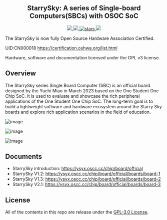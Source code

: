 <p align="center">
    <!-- <img width="200px" src="./.images/tree_core_logo.svg" align="center" alt="Tree Core CPU" /> -->
    <h2 align="center">StarrySky: A series of Single-board Computers(SBCs) with OSOC SoC</h2>
</p>
<p align="center">
    <a href="https://github.com/maksyuki/StarrySky/actions">
      <img src="https://img.shields.io/github/actions/workflow/status/maksyuki/StarrySky/unit-test.yml?branch=main&logo=github&style=flat-square">
    </a>
    <a href="./LICENSE">
      <img src="https://img.shields.io/github/license/maksyuki/StarrySky?color=brightgreen&logo=github&style=flat-square">
    </a>
    <a href="https://github.com/maksyuki/StarrySky">
      <img alt="stars" src="https://img.shields.io/github/stars/maksyuki/StarrySky?color=blue&style=flat-square" />
    </a>
    <a href="./CONTRIBUTING.md">
      <img src="https://img.shields.io/badge/contribution-welcome-brightgreen?style=flat-square">
    </a>
</p>

The StarrySky is now fully Open Source Hardware Association Certified.

UID:CN000018 https://certification.oshwa.org/list.html

Hardware, software and documentation licensed under the GPL v3 license.

## Overview
The StarrySky series Single Board Computer (SBC) is an official board designed by the Yuchi Miao in March 2023 based on the One Student One Chip SoC. It is used to evaluate and showcase the rich peripheral applications of the One Student One Chip SoC. The long-term goal is to build a lightweight software and hardware ecosystem around the Starry Sky boards and explore rich application scenarios in the field of education.

![image](https://github.com/user-attachments/assets/fd01c572-b0ea-45c1-8bad-06f2df4d89d1)

![image](https://github.com/user-attachments/assets/6a0e2041-ad4a-4e66-a81c-6448e899e9d1)

![image](https://github.com/user-attachments/assets/d0ad9ca6-79b4-4a9c-b26a-76f3308cfaa0)

## Documents
* StarrySky introduction: https://ysyx.oscc.cc/chip/board/official
* StarrySky V1.2: https://ysyx.oscc.cc/chip/board/official/boards/board-1
* StarrySky V1.3: https://ysyx.oscc.cc/chip/board/official/boards/board-2
* StarrySky V2.1: https://ysyx.oscc.cc/chip/board/official/boards/board-3

## License
All of the contents in this repo are release under the [GPL-3.0 License](LICENSE).
